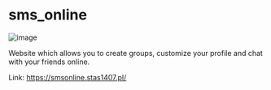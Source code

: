 # sms_online

![image](https://user-images.githubusercontent.com/51759910/159530531-40873a76-7f0d-4a6d-815d-734ec6716185.png)

Website which allows you to create groups, customize your profile and chat with your friends online.

Link: https://smsonline.stas1407.pl/
